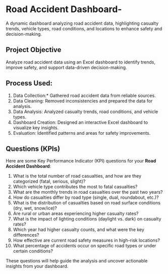 # Road Accident Dashboard-
A dynamic dashboard analyzing road accident data, highlighting casualty trends, vehicle types, road conditions, and locations to enhance safety and decision-making.
## Project Objective
Analyze road accident data using an Excel dashboard to identify trends, improve safety, and support data-driven decision-making.
## Process Used:  

1. Data Collection:* Gathered road accident data from reliable sources.  
2. Data Cleaning: Removed inconsistencies and prepared the data for analysis.  
3. Data Analysis: Analyzed casualty trends, road conditions, and vehicle types.  
4. Dashboard Creation: Designed an interactive Excel dashboard to visualize key insights.  
5. Evaluation: Identified patterns and areas for safety improvements.

## Questions (KPIs)

Here are some Key Performance Indicator (KPI) questions for your **Road Accident Dashboard**:

1. What is the total number of road casualties, and how are they categorized (fatal, serious, slight)?  
2. Which vehicle type contributes the most to fatal casualties?  
3. What are the monthly trends in road casualties over the past two years?  
4. How do casualties differ by road type (single, dual, roundabout, etc.)?  
5. What is the distribution of casualties based on road surface conditions (dry, wet, snow/ice)?  
6. Are rural or urban areas experiencing higher casualty rates?  
7. What is the impact of lighting conditions (daylight vs. dark) on casualty rates?  
8. Which year had higher casualty counts, and what were the key differences?  
9. How effective are current road safety measures in high-risk locations?  
10. What percentage of accidents occur on specific road types or under certain conditions?  

These questions will help guide the analysis and uncover actionable insights from your dashboard.
